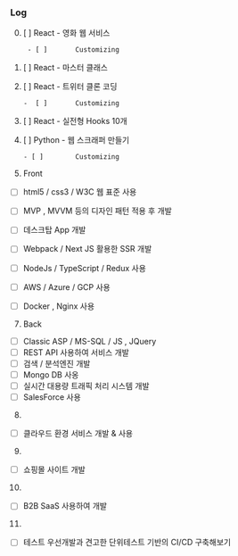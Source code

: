 ### Log

0. [ ]	React - 영화 웹 서비스

        - [ ]		Customizing

1. [ ]	React - 마스터 클래스

2. [ ]	React - 트위터 클론 코딩

       -  [ ]		Customizing

4. [ ]	React - 실전형 Hooks 10개

5. [ ]	Python - 웹 스크래퍼 만들기

       - [ ]		Customizing

6. Front
 - [ ]	html5 / css3 / W3C 웹 표준 사용
 - [ ]	MVP , MVVM 등의 디자인 패턴 적용 후 개발 
 - [ ]	데스크탑 App 개발
 - [ ]	Webpack / Next JS 활용한 SSR 개발 
 - [ ]	NodeJs / TypeScript / Redux 사용
 - [ ]	AWS / Azure / GCP 사용 
 - [ ]	Docker , Nginx 사용
   

7. Back
 - [ ]	Classic ASP / MS-SQL / JS , JQuery
 - [ ]	REST API 사용하여 서비스 개발 
 - [ ]	검색 / 분석엔진 개발 
 - [ ]  Mongo DB 사옹
 - [ ]	실시간 대용량 트래픽 처리 시스템 개발
 - [ ]	SalesForce 사용 

8. 
 - [ ]	클라우드 환경 서비스 개발 & 사용

9. 
 - [ ]	쇼핑몰 사이트 개발

10.
 -  [ ]	B2B SaaS 사용하여 개발

11. 
 - [ ]	테스트 우선개발과 견고한 단위테스트 기반의 CI/CD 구축해보기 
